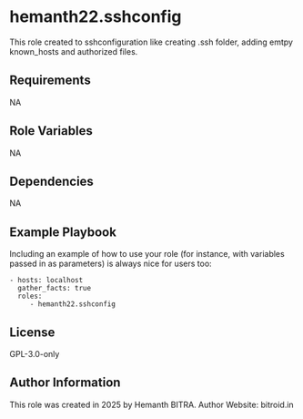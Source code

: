 hemanth22.sshconfig
=========

This role created to sshconfiguration like creating .ssh folder, adding emtpy known_hosts and authorized files.

Requirements
------------

NA

Role Variables
--------------

NA

Dependencies
------------

NA

Example Playbook
----------------

Including an example of how to use your role (for instance, with variables passed in as parameters) is always nice for users too:

    - hosts: localhost
      gather_facts: true
      roles:
         - hemanth22.sshconfig

License
-------

GPL-3.0-only

Author Information
------------------

This role was created in 2025 by Hemanth BITRA. Author Website: bitroid.in
